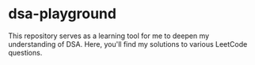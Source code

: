 # dsa-playground

This repository serves as a learning tool for me to deepen my understanding of DSA. Here, you'll find my solutions to various LeetCode questions.
